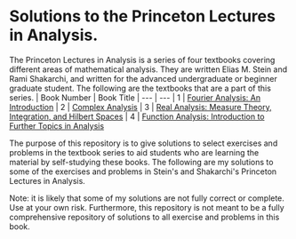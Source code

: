 # Solutions to the Princeton Lectures in Analysis.

The Princeton Lectures in Analysis is a series of four textbooks
covering different areas of mathematical analysis.
They are written Elias M. Stein and Rami Shakarchi,
and written for the advanced undergraduate or beginner graduate student.
The following are the textbooks that are a part of this series.
| Book Number | Book Title |
--- | --- 
| 1 | [Fourier Analysis: An Introduction](https://press.princeton.edu/books/hardcover/9780691113845/fourier-analysis)
| 2 | [Complex Analysis](https://press.princeton.edu/books/hardcover/9780691113852/complex-analysis)
| 3 | [Real Analysis: Measure Theory, Integration, and Hilbert Spaces](https://press.princeton.edu/books/hardcover/9780691113869/real-analysis)
| 4 | [Function Analysis: Introduction to Further Topics in Analysis](https://press.princeton.edu/books/ebook/9781400840557/functional-analysis)

The purpose of this repository is to give solutions to select exercises and problems in the
textbook series to aid students who are learning the material by self-studying these books.
The following are my solutions to some of the exercises and problems in
Stein's and Shakarchi's Princeton Lectures in Analysis.

Note: it is likely that some of my solutions are not fully correct or complete.
Use at your own risk.
Furthermore, this repository is not meant to be a fully comprehensive repository of solutions
to all exercise and problems in this book.
